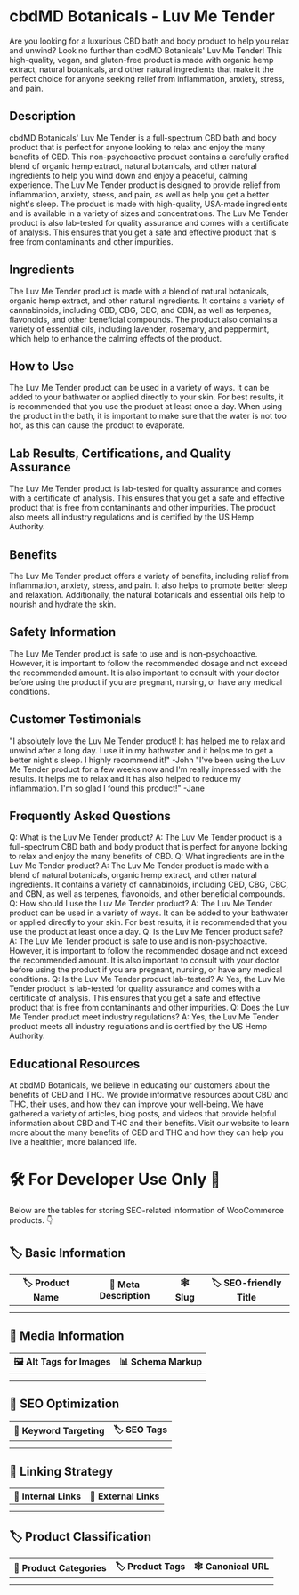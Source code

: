# cbdMD Botanicals - Luv Me Tender
Are you looking for a luxurious CBD bath and body product to help you relax and unwind? Look no further than cbdMD Botanicals' Luv Me Tender! This high-quality, vegan, and gluten-free product is made with organic hemp extract, natural botanicals, and other natural ingredients that make it the perfect choice for anyone seeking relief from inflammation, anxiety, stress, and pain.
## Description
cbdMD Botanicals' Luv Me Tender is a full-spectrum CBD bath and body product that is perfect for anyone looking to relax and enjoy the many benefits of CBD. This non-psychoactive product contains a carefully crafted blend of organic hemp extract, natural botanicals, and other natural ingredients to help you wind down and enjoy a peaceful, calming experience. The Luv Me Tender product is designed to provide relief from inflammation, anxiety, stress, and pain, as well as help you get a better night's sleep.
The product is made with high-quality, USA-made ingredients and is available in a variety of sizes and concentrations. The Luv Me Tender product is also lab-tested for quality assurance and comes with a certificate of analysis. This ensures that you get a safe and effective product that is free from contaminants and other impurities.
## Ingredients
The Luv Me Tender product is made with a blend of natural botanicals, organic hemp extract, and other natural ingredients. It contains a variety of cannabinoids, including CBD, CBG, CBC, and CBN, as well as terpenes, flavonoids, and other beneficial compounds. The product also contains a variety of essential oils, including lavender, rosemary, and peppermint, which help to enhance the calming effects of the product.
## How to Use
The Luv Me Tender product can be used in a variety of ways. It can be added to your bathwater or applied directly to your skin. For best results, it is recommended that you use the product at least once a day. When using the product in the bath, it is important to make sure that the water is not too hot, as this can cause the product to evaporate.
## Lab Results, Certifications, and Quality Assurance
The Luv Me Tender product is lab-tested for quality assurance and comes with a certificate of analysis. This ensures that you get a safe and effective product that is free from contaminants and other impurities. The product also meets all industry regulations and is certified by the US Hemp Authority.
## Benefits
The Luv Me Tender product offers a variety of benefits, including relief from inflammation, anxiety, stress, and pain. It also helps to promote better sleep and relaxation. Additionally, the natural botanicals and essential oils help to nourish and hydrate the skin.
## Safety Information
The Luv Me Tender product is safe to use and is non-psychoactive. However, it is important to follow the recommended dosage and not exceed the recommended amount. It is also important to consult with your doctor before using the product if you are pregnant, nursing, or have any medical conditions.
## Customer Testimonials
"I absolutely love the Luv Me Tender product! It has helped me to relax and unwind after a long day. I use it in my bathwater and it helps me to get a better night's sleep. I highly recommend it!" -John
"I've been using the Luv Me Tender product for a few weeks now and I'm really impressed with the results. It helps me to relax and it has also helped to reduce my inflammation. I'm so glad I found this product!" -Jane
## Frequently Asked Questions
Q: What is the Luv Me Tender product?
A: The Luv Me Tender product is a full-spectrum CBD bath and body product that is perfect for anyone looking to relax and enjoy the many benefits of CBD.
Q: What ingredients are in the Luv Me Tender product?
A: The Luv Me Tender product is made with a blend of natural botanicals, organic hemp extract, and other natural ingredients. It contains a variety of cannabinoids, including CBD, CBG, CBC, and CBN, as well as terpenes, flavonoids, and other beneficial compounds.
Q: How should I use the Luv Me Tender product?
A: The Luv Me Tender product can be used in a variety of ways. It can be added to your bathwater or applied directly to your skin. For best results, it is recommended that you use the product at least once a day.
Q: Is the Luv Me Tender product safe?
A: The Luv Me Tender product is safe to use and is non-psychoactive. However, it is important to follow the recommended dosage and not exceed the recommended amount. It is also important to consult with your doctor before using the product if you are pregnant, nursing, or have any medical conditions.
Q: Is the Luv Me Tender product lab-tested?
A: Yes, the Luv Me Tender product is lab-tested for quality assurance and comes with a certificate of analysis. This ensures that you get a safe and effective product that is free from contaminants and other impurities.
Q: Does the Luv Me Tender product meet industry regulations?
A: Yes, the Luv Me Tender product meets all industry regulations and is certified by the US Hemp Authority.
## Educational Resources
At cbdMD Botanicals, we believe in educating our customers about the benefits of CBD and THC. We provide informative resources about CBD and THC, their uses, and how they can improve your well-being. 
We have gathered a variety of articles, blog posts, and videos that provide helpful information about CBD and THC and their benefits. Visit our website to learn more about the many benefits of CBD and THC and how they can help you live a healthier, more balanced life.
# 🛠️ For Developer Use Only 🔐

Below are the tables for storing SEO-related information of WooCommerce products. 👇

## 🏷️ Basic Information 

| 🏷️ Product Name | 📝 Meta Description | 🕸️ Slug | 🏷️ SEO-friendly Title |
| -------------- | ------------------ | ------ | ---------------------- |
|                |                    |        |                        |
|                |                    |        |                        |

## 📸 Media Information

| 🖼️ Alt Tags for Images | 📊 Schema Markup |
| --------------------- | --------------- |
|                       |                 |
|                       |                 |

## 🔎 SEO Optimization

| 🎯 Keyword Targeting | 🏷️ SEO Tags |
| ------------------- | ---------- |
|                     |            |
|                     |            |

## 🔗 Linking Strategy 

| 🔗 Internal Links | 🔗 External Links |
| ---------------- | ---------------- |
|                  |                  |
|                  |                  |

## 🏷️ Product Classification 

| 📂 Product Categories | 🏷️ Product Tags | 🕸️ Canonical URL |
| ------------------ | ------------ | ------------- |
|                    |              |               |
|                    |              |               |
